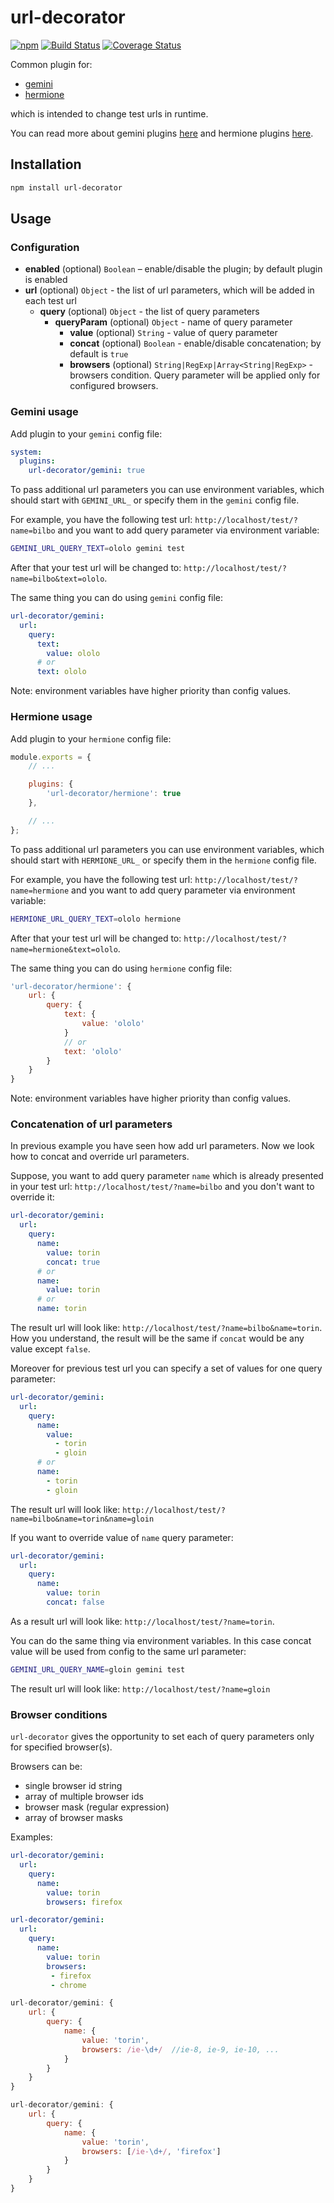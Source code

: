 # url-decorator

[![npm](https://img.shields.io/npm/v/gemini.svg?maxAge=2592000)](https://www.npmjs.com/package/url-decorator)
[![Build Status](https://travis-ci.org/gemini-testing/url-decorator.svg?branch=master)](https://travis-ci.org/gemini-testing/url-decorator)
[![Coverage Status](https://img.shields.io/coveralls/gemini-testing/url-decorator.svg?style=flat)](https://coveralls.io/r/gemini-testing/url-decorator?branch=master)

Common plugin for:

* [gemini](https://github.com/gemini-testing/gemini)
* [hermione](https://github.com/gemini-testing/hermione) 

which is intended to change test urls in runtime. 

You can read more about gemini plugins [here](https://github.com/gemini-testing/gemini/blob/master/doc/plugins.md)
and hermione plugins [here](https://github.com/gemini-testing/hermione#plugins).

## Installation

```bash
npm install url-decorator
```

## Usage

### Configuration

* **enabled** (optional) `Boolean` – enable/disable the plugin; by default plugin is enabled
* **url** (optional) `Object` - the list of url parameters, which will be added in each test url
    * **query** (optional) `Object` - the list of query parameters
        * **queryParam** (optional) `Object` - name of query parameter
            * **value** (optional) `String` - value of query parameter
            * **concat** (optional) `Boolean` - enable/disable concatenation; by default is `true`
            * **browsers** (optional) `String|RegExp|Array<String|RegExp>` - browsers condition. Query parameter
will be applied only for configured browsers.

### Gemini usage

Add plugin to your `gemini` config file:

```yaml
system:
  plugins:
    url-decorator/gemini: true
```

To pass additional url parameters you can use environment variables, which should start with `GEMINI_URL_` or specify them in the `gemini` config file.

For example, you have the following test url: `http://localhost/test/?name=bilbo` and you want to add query parameter via environment variable:

```bash
GEMINI_URL_QUERY_TEXT=ololo gemini test
```

After that your test url will be changed to: `http://localhost/test/?name=bilbo&text=ololo`.

The same thing you can do using `gemini` config file:

```yaml
url-decorator/gemini:
  url:
    query:
      text:
        value: ololo
      # or
      text: ololo
```

Note: environment variables have higher priority than config values.

### Hermione usage

Add plugin to your `hermione` config file:

```js
module.exports = {
    // ...

    plugins: {
        'url-decorator/hermione': true
    },

    // ...
};
```

To pass additional url parameters you can use environment variables, which should start with `HERMIONE_URL_` or specify them in the `hermione` config file.

For example, you have the following test url: `http://localhost/test/?name=hermione` and you want to add query parameter via environment variable:

```bash
HERMIONE_URL_QUERY_TEXT=ololo hermione
```

After that your test url will be changed to: `http://localhost/test/?name=hermione&text=ololo`.

The same thing you can do using `hermione` config file:

```js
'url-decorator/hermione': {
    url: {
        query: {
            text: {
                value: 'ololo'
            }
            // or
            text: 'ololo'
        }
    }
}
```

Note: environment variables have higher priority than config values.

### Concatenation of url parameters

In previous example you have seen how add url parameters. Now we look how to concat and override url parameters.

Suppose, you want to add query parameter `name` which is already presented in your test url: `http://localhost/test/?name=bilbo` and you don't want to override it:

```yaml
url-decorator/gemini:
  url:
    query:
      name:
        value: torin
        concat: true
      # or
      name:
        value: torin
      # or
      name: torin

```

The result url will look like: `http://localhost/test/?name=bilbo&name=torin`. How you understand, the result will be the same if `concat` would be any value except `false`.

Moreover for previous test url you can specify a set of values for one query parameter:

```yaml
url-decorator/gemini:
  url:
    query:
      name:
        value:
          - torin
          - gloin
      # or
      name:
        - torin
        - gloin
```

The result url will look like: `http://localhost/test/?name=bilbo&name=torin&name=gloin`

If you want to override value of `name` query parameter:

```yaml
url-decorator/gemini:
  url:
    query:
      name:
        value: torin
        concat: false
```

As a result url will look like: `http://localhost/test/?name=torin`.

You can do the same thing via environment variables. In this case concat value will be used from config to the same url parameter:

```bash
GEMINI_URL_QUERY_NAME=gloin gemini test
```

The result url will look like: `http://localhost/test/?name=gloin`

### Browser conditions

`url-decorator` gives the opportunity to set each of query parameters only for
specified browser(s).

Browsers can be:

* single browser id string
* array of multiple browser ids
* browser mask (regular expression)
* array of browser masks

Examples:

```yaml
url-decorator/gemini:
  url:
    query:
      name:
        value: torin
        browsers: firefox
```

```yaml
url-decorator/gemini:
  url:
    query:
      name:
        value: torin
        browsers:
         - firefox
         - chrome
```

```js
url-decorator/gemini: {
    url: {
        query: {
            name: {
                value: 'torin',
                browsers: /ie-\d+/  //ie-8, ie-9, ie-10, ...
            }
        }
    }
}
```

```js
url-decorator/gemini: {
    url: {
        query: {
            name: {
                value: 'torin',
                browsers: [/ie-\d+/, 'firefox']
            }
        }
    }
}
```
